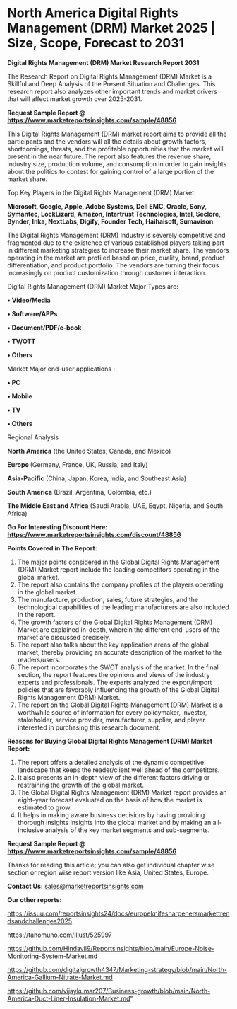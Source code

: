 # North America Digital Rights Management (DRM) Market 2025 | Size, Scope, Forecast to 2031

<strong>Digital Rights Management (DRM) Market Research Report 2031</strong>

The Research Report on Digital Rights Management (DRM) Market is a Skillful and Deep Analysis of the Present Situation and Challenges. This research report also analyzes other important trends and market drivers that will affect market growth over 2025-2031.

<strong>Request Sample Report @ <a href=https://www.marketreportsinsights.com/sample/48856>https://www.marketreportsinsights.com/sample/48856</a></strong>

This Digital Rights Management (DRM) market report aims to provide all the participants and the vendors will all the details about growth factors, shortcomings, threats, and the profitable opportunities that the market will present in the near future. The report also features the revenue share, industry size, production volume, and consumption in order to gain insights about the politics to contest for gaining control of a large portion of the market share.

Top Key Players in the Digital Rights Management (DRM) Market:

<strong>Microsoft, Google, Apple, Adobe Systems, Dell EMC, Oracle, Sony, Symantec, LockLizard, Amazon, Intertrust Technologies, Intel, Seclore, Bynder, Inka, NextLabs, Digify, Founder Tech, Haihaisoft, Sumavison</strong>

The Digital Rights Management (DRM) Industry is severely competitive and fragmented due to the existence of various established players taking part in different marketing strategies to increase their market share. The vendors operating in the market are profiled based on price, quality, brand, product differentiation, and product portfolio. The vendors are turning their focus increasingly on product customization through customer interaction.

Digital Rights Management (DRM) Market Major Types are:

<strong>•  Video/Media

•  Software/APPs

•  Document/PDF/e-book

•  TV/OTT

•  Others</strong>

Market Major end-user applications :

<strong>•  PC

•  Mobile

•  TV

•  Others</strong>

Regional Analysis

</u><strong><b>North America</b></strong> (the United States, Canada, and Mexico)

<strong><b>Europe </b></strong>(Germany, France, UK, Russia, and Italy)

<strong><b>Asia-Pacific</b></strong> (China, Japan, Korea, India, and Southeast Asia)

<strong><b>South America</b></strong> (Brazil, Argentina, Colombia, etc.)

<strong><b>The Middle East and Africa</b></strong> (Saudi Arabia, UAE, Egypt, Nigeria, and South Africa)

<strong>Go For Interesting Discount Here: <a href=https://www.marketreportsinsights.com/discount/48856>https://www.marketreportsinsights.com/discount/48856</a></strong>

<strong>Points Covered in The Report:</strong>
<ol>
  <li>The major points considered in the Global Digital Rights Management (DRM) Market report include the leading competitors operating in the global market.</li>
  <li>The report also contains the company profiles of the players operating in the global market.</li>
  <li>The manufacture, production, sales, future strategies, and the technological capabilities of the leading manufacturers are also included in the report.</li>
  <li>The growth factors of the Global Digital Rights Management (DRM) Market are explained in-depth, wherein the different end-users of the market are discussed precisely.</li>
  <li>The report also talks about the key application areas of the global market, thereby providing an accurate description of the market to the readers/users.</li>
  <li>The report incorporates the SWOT analysis of the market. In the final section, the report features the opinions and views of the industry experts and professionals. The experts analyzed the export/import policies that are favorably influencing the growth of the Global Digital Rights Management (DRM) Market.</li>
  <li>The report on the Global Digital Rights Management (DRM) Market is a worthwhile source of information for every policymaker, investor, stakeholder, service provider, manufacturer, supplier, and player interested in purchasing this research document.</li>
</ol>
<strong>Reasons for Buying Global Digital Rights Management (DRM) Market Report:</strong>

<ol>
  <li>The report offers a detailed analysis of the dynamic competitive landscape that keeps the reader/client well ahead of the competitors.</li>
  <li>It also presents an in-depth view of the different factors driving or restraining the growth of the global market.</li>
  <li>The Global Digital Rights Management (DRM) Market report provides an eight-year forecast evaluated on the basis of how the market is estimated to grow.</li>
  <li>It helps in making aware business decisions by having providing thorough insights insights into the global market and by making an all-inclusive analysis of the key market segments and sub-segments.</li>
</ol>
<strong>Request Sample Report @ <a href=https://www.marketreportsinsights.com/sample/48856>https://www.marketreportsinsights.com/sample/48856</a></strong>


Thanks for reading this article; you can also get individual chapter wise section or region wise report version like Asia, United States, Europe.

<strong>Contact Us:</strong>
sales@marketreportsinsights.com

<strong>Our other reports:</strong>

<a href=https://issuu.com/reportsinsights24/docs/europeknifesharpenersmarkettrendsandchallenges2025>https://issuu.com/reportsinsights24/docs/europeknifesharpenersmarkettrendsandchallenges2025</a>

<a href=https://tanomuno.com/illust/525997>https://tanomuno.com/illust/525997</a>

<a href=https://github.com/Hindavii9/Reportsinsights/blob/main/Europe-Noise-Monitoring-System-Market.md>https://github.com/Hindavii9/Reportsinsights/blob/main/Europe-Noise-Monitoring-System-Market.md</a>

<a href=https://github.com/digitalgrowth4347/Marketing-strategy/blob/main/North-America-Gallium-Nitrate-Market.md>https://github.com/digitalgrowth4347/Marketing-strategy/blob/main/North-America-Gallium-Nitrate-Market.md</a>

<a href=https://github.com/vijaykumar207/Business-growth/blob/main/North-America-Duct-Liner-Insulation-Market.md>https://github.com/vijaykumar207/Business-growth/blob/main/North-America-Duct-Liner-Insulation-Market.md</a>"

